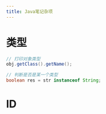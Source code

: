 ```yaml
---
title: Java笔记杂项
---
```




# 类型

```java
// 打印对象类型
obj.getClass().getName();

// 判断是否是某一个类型
boolean res = str instanceof String;
```
# ID

```java

```

